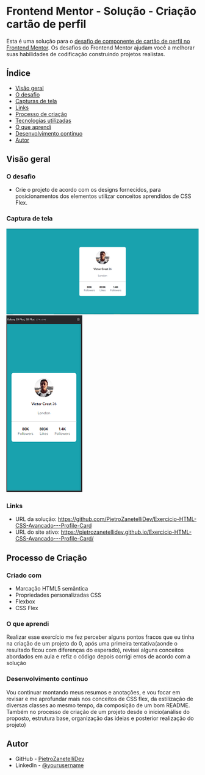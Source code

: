 # Frontend Mentor - Solução - Criação cartão de perfil

Esta é uma solução para o [desafio de componente de cartão de perfil no Frontend Mentor](https://www.frontendmentor.io/challenges/profile-card-component-cfArpWshJ). Os desafios do Frontend Mentor ajudam você a melhorar suas habilidades de codificação construindo projetos realistas.

## Índice

- [Visão geral](#visão-geral)
- [O desafio](#o-desafio)
- [Capturas de tela](#capturas-de-tela)
- [Links](#links)
- [Processo de criação](#processo-de-criação)
- [Tecnologias utilizadas](#tecnologias-utilizadas)
- [O que aprendi](#o-que-aprendi)
- [Desenvolvimento contínuo](#desenvolvimento-contínuo)
- [Autor](#autor)

## Visão geral

### O desafio

- Crie o projeto de acordo com os designs fornecidos, para posicionamentos dos elementos utilizar conceitos aprendidos de CSS Flex.

### Captura de tela

![](./design/screenshotprofilecard.png)
![](./design/screenshotprofilecardm.png)

### Links

- URL da solução: https://github.com/PietroZanetelliDev/Exercicio-HTML-CSS-Avancado---Profile-Card
- URL do site ativo: https://pietrozanetellidev.github.io/Exercicio-HTML-CSS-Avancado---Profile-Card/

## Processo de Criação

### Criado com

- Marcação HTML5 semântica
- Propriedades personalizadas CSS
- Flexbox
- CSS Flex

### O que aprendi

Realizar esse exercício me fez perceber alguns pontos fracos que eu tinha na criação de um projeto do 0, após uma primeira tentativa(aonde o resultado ficou com diferenças do esperado), revisei alguns conceitos abordados em aula e refiz o código depois corrigi erros de acordo com a solução

### Desenvolvimento contínuo

Vou continuar montando meus resumos e anotações, e vou focar em revisar e me aprofundar mais nos conceitos de CSS flex, da estilização de diversas classes ao mesmo tempo, da composição de um bom README.
Também no processo de criação de um projeto desde o início(análise do proposto, estrutura base, organização das ideias e posterior realização do projeto)

## Autor

- GitHub - [PietroZanetelliDev](https://github.com/PietroZanetelliDev)
- LinkedIn - [@yourusername]()